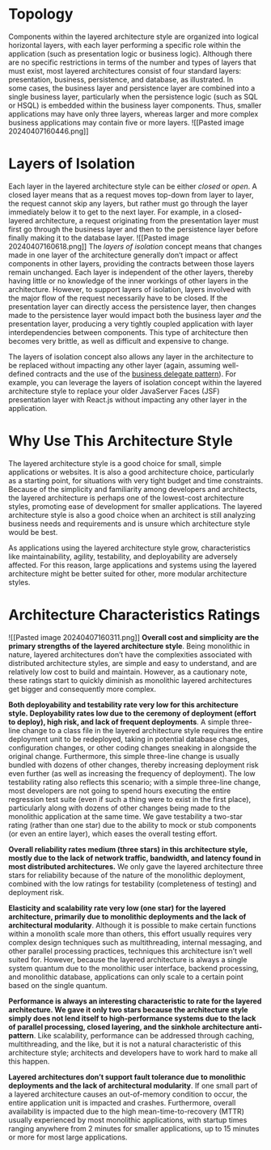 # Topology
Components within the layered architecture style are organized into logical horizontal layers, with each layer performing a specific role within the application (such as presentation logic or business logic). Although there are no specific restrictions in terms of the number and types of layers that must exist, most layered architectures consist of four standard layers: presentation, business, persistence, and database, as illustrated. In some cases, the business layer and persistence layer are combined into a single business layer, particularly when the persistence logic (such as SQL or HSQL) is embedded within the business layer components. Thus, smaller applications may have only three layers, whereas larger and more complex business applications may contain five or more layers.
![[Pasted image 20240407160446.png]]
# Layers of Isolation
Each layer in the layered architecture style can be either _closed_ or _open_. A closed layer means that as a request moves top-down from layer to layer, the request cannot skip any layers, but rather must go through the layer immediately below it to get to the next layer. For example, in a closed-layered architecture, a request originating from the presentation layer must first go through the business layer and then to the persistence layer before finally making it to the database layer.
![[Pasted image 20240407160618.png]]
The _layers of isolation_ concept means that changes made in one layer of the architecture generally don’t impact or affect components in other layers, providing the contracts between those layers remain unchanged. Each layer is independent of the other layers, thereby having little or no knowledge of the inner workings of other layers in the architecture. However, to support layers of isolation, layers involved with the major flow of the request necessarily have to be closed. If the presentation layer can directly access the persistence layer, then changes made to the persistence layer would impact both the business layer _and_ the presentation layer, producing a very tightly coupled application with layer interdependencies between components. This type of architecture then becomes very brittle, as well as difficult and expensive to change.

The layers of isolation concept also allows any layer in the architecture to be replaced without impacting any other layer (again, assuming well-defined contracts and the use of the [business delegate pattern](https://oreil.ly/WeKWs)). For example, you can leverage the layers of isolation concept within the layered architecture style to replace your older JavaServer Faces (JSF) presentation layer with React.js without impacting any other layer in the application.
# Why Use This Architecture Style
The layered architecture style is a good choice for small, simple applications or websites. It is also a good architecture choice, particularly as a starting point, for situations with very tight budget and time constraints. Because of the simplicity and familiarity among developers and architects, the layered architecture is perhaps one of the lowest-cost architecture styles, promoting ease of development for smaller applications. The layered architecture style is also a good choice when an architect is still analyzing business needs and requirements and is unsure which architecture style would be best.

As applications using the layered architecture style grow, characteristics like maintainability, agility, testability, and deployability are adversely affected. For this reason, large applications and systems using the layered architecture might be better suited for other, more modular architecture styles.
# Architecture Characteristics Ratings

![[Pasted image 20240407160311.png]]
**Overall cost and simplicity are the primary strengths of the layered architecture style**. Being monolithic in nature, layered architectures don’t have the complexities associated with distributed architecture styles, are simple and easy to understand, and are relatively low cost to build and maintain. However, as a cautionary note, these ratings start to quickly diminish as monolithic layered architectures get bigger and consequently more complex.

**Both deployability and testability rate very low for this architecture style. Deployability rates low due to the ceremony of deployment (effort to deploy), high risk, and lack of frequent deployments**. A simple three-line change to a class file in the layered architecture style requires the entire deployment unit to be redeployed, taking in potential database changes, configuration changes, or other coding changes sneaking in alongside the original change. Furthermore, this simple three-line change is usually bundled with dozens of other changes, thereby increasing deployment risk even further (as well as increasing the frequency of deployment). The low testability rating also reflects this scenario; with a simple three-line change, most developers are not going to spend hours executing the entire regression test suite (even if such a thing were to exist in the first place), particularly along with dozens of other changes being made to the monolithic application at the same time. We gave testability a two-star rating (rather than one star) due to the ability to mock or stub components (or even an entire layer), which eases the overall testing effort.

**Overall reliability rates medium (three stars) in this architecture style, mostly due to the lack of network traffic, bandwidth, and latency found in most distributed architectures.** We only gave the layered architecture three stars for reliability because of the nature of the monolithic deployment, combined with the low ratings for testability (completeness of testing) and deployment risk.

**Elasticity and scalability rate very low (one star) for the layered architecture, primarily due to monolithic deployments and the lack of architectural modularity**. Although it is possible to make certain functions within a monolith scale more than others, this effort usually requires very complex design techniques such as multithreading, internal messaging, and other parallel processing practices, techniques this architecture isn’t well suited for. However, because the layered architecture is always a single system quantum due to the monolithic user interface, backend processing, and monolithic database, applications can only scale to a certain point based on the single quantum.

**Performance is always an interesting characteristic to rate for the layered architecture. We gave it only two stars because the architecture style simply does not lend itself to high-performance systems due to the lack of parallel processing, closed layering, and the sinkhole architecture anti-pattern**. Like scalability, performance can be addressed through caching, multithreading, and the like, but it is not a natural characteristic of this architecture style; architects and developers have to work hard to make all this happen.

**Layered architectures don’t support fault tolerance due to monolithic deployments and the lack of architectural modularity**. If one small part of a layered architecture causes an out-of-memory condition to occur, the entire application unit is impacted and crashes. Furthermore, overall availability is impacted due to the high mean-time-to-recovery (MTTR) usually experienced by most monolithic applications, with startup times ranging anywhere from 2 minutes for smaller applications, up to 15 minutes or more for most large applications.
